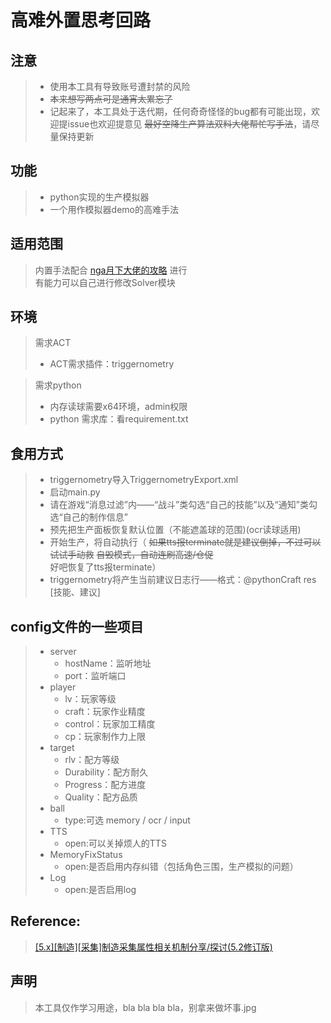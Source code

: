 高难外置思考回路
====

注意
----
> * 使用本工具有导致账号遭封禁的风险
> * ~~本来想写两点可是通宵太累忘了~~
> * 记起来了，本工具处于迭代期，任何奇奇怪怪的bug都有可能出现，欢迎提issue也欢迎提意见 ~~最好空降生产算法双料大佬帮忙写手法~~，请尽量保持更新

功能
----
> * python实现的生产模拟器
> * 一个用作模拟器demo的高难手法


适用范围
----
>内置手法配合 [nga月下大佬的攻略](https://ngabbs.com/read.php?pid=348434012) 进行
<br>有能力可以自己进行修改Solver模块

环境
----
>需求ACT
>- ACT需求插件：triggernometry

>需求python
>- 内存读球需要x64环境，admin权限
>- python 需求库：看requirement.txt

食用方式
----
>- triggernometry导入TriggernometryExport.xml
>- 启动main.py
>- 请在游戏“消息过滤”内——“战斗”类勾选“自己的技能”以及“通知”类勾选“自己的制作信息”
>- 预先把生产面板恢复默认位置（不能遮盖球的范围)(ocr读球适用)
>- 开始生产，将自动执行（ ~~如果tts报terminate就是建议倒掉，不过可以试试手动救~~ ~~自毁模式，自动连刷高速/仓促~~ 好吧恢复了tts报terminate）
>- triggernometry将产生当前建议日志行——格式：@pythonCraft res [技能、建议]

config文件的一些项目
----
> * server
>   - hostName：监听地址
>   - port：监听端口
> * player
>   - lv：玩家等级
>   - craft：玩家作业精度
>   - control：玩家加工精度
>   - cp：玩家制作力上限
> * target
>   - rlv：配方等级
>   - Durability：配方耐久
>   - Progress：配方进度
>   - Quality：配方品质
> * ball
>   - type:可选 memory / ocr / input
> * TTS
>   - open:可以关掉烦人的TTS
> * MemoryFixStatus
>   - open:是否启用内存纠错（包括角色三围，生产模拟的问题）
> * Log
>   - open:是否启用log

Reference:
----
>[[5.x][制造][采集]制造采集属性相关机制分享/探讨(5.2修订版)](https://ngabbs.com/read.php?tid=18839082)


声明
-----
>本工具仅作学习用途，bla bla bla bla，别拿来做坏事.jpg

